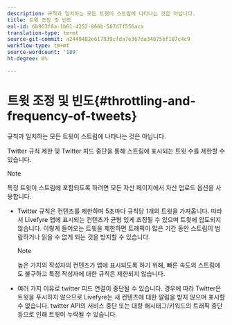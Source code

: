 ```yaml
---
description: 규칙과 일치하는 모든 트윗이 스트림에 나타나는 것은 아닙니다.
title: 트윗 조정 및 빈도
exl-id: 6b963f8a-1b61-4252-866b-567d7f556aca
translation-type: tm+mt
source-git-commit: a2449482e617939cfda7e367da34875bf187c4c9
workflow-type: tm+mt
source-wordcount: '189'
ht-degree: 0%

---
```


# 트윗 조정 및 빈도{#throttling-and-frequency-of-tweets}

규칙과 일치하는 모든 트윗이 스트림에 나타나는 것은 아닙니다.

Twitter 규칙 제한 및 Twitter 피드 중단을 통해 스트림에 표시되는 트윗 수를 제한할 수 있습니다.

>[!NOTE]
>
>특정 트윗이 스트림에 포함되도록 하려면 모든 자산 페이지에서 자산 업로드 옵션을 사용합니다.

* Twitter 규칙은 컨텐츠를 제한하며 5초마다 규칙당 1개의 트윗을 가져옵니다. 따라서 Livefyre 앱에 표시되는 컨텐츠가 균형 있게 조정될 수 있으며 트윗에 압도되지 않습니다. 이렇게 들어오는 트윗을 제한하면 트래픽이 많은 기간 동안 스트림이 범람하거나 읽을 수 없게 되는 것을 방지할 수 있습니다.

   >[!NOTE]
   >
   >높은 가치의 작성자의 컨텐츠가 앱에 표시되도록 하기 위해, 빠른 속도의 스트림에도 불구하고 특정 작성자에 대한 규칙은 제한되지 않습니다.

* 여러 가지 이유로 twitter 피드 연결이 중단될 수 있습니다. 경우에 따라 Twitter은 트윗을 푸시하지 않으므로 Livefyre는 새 컨텐츠에 대한 알림을 받지 않으며 표시할 수 없습니다. twitter API의 서비스 중단 또는 대량 해시태그/키워드의 트래픽 중단 등으로 인해 트윗이 누락될 수 있습니다.
